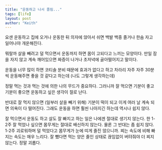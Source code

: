 ```yaml
---
title: "운동하고 나서 졸림..."
tags: [life]
layout: post
author: "Keith"
---
```


요샌 운동하고 집에 오거나 운동한 뒤 의자에 앉아서 쉬면 백발 백중 졸거나 한숨 자고 일어나야 개운해진다.

뭐랄까 살을 빼려고 덜 먹으면서 운동까지 하면 몸이 고되다고 느끼는 모양이다. 만일 잠을 자지 않고 계속 깨어있으면 짜증이 나거나 초저녁에 골아떨어지고 말이다.

운동을 너무 많이 하면 코티솔 분비 때문에 효과가 없다고 하고 차라리 자주 자주 30분씩 운동해주면 좋을 것 같다고 하는데 (나도 그렇게 생각하는데)

정말 먹는 것과 먹는 것에 의한 나의 무드가 중요하다. 그러니까 잘 먹으면 기분이 좋고 기분이 좋으면 운동하고 싶은 생각이 절로 난다.

반대로 잘 먹지 않으면 (일부러 살을 빼기 위해) 기분이 떡이 되고 이게 여러 날 계속 되면 의욕이 다 떨어진다. 그래도 운동을 하면 훨씬 나아지긴 하는데 역시나 쉽지 않다.

잘 먹으면서 운동도 하고 살도 잘 빠지고 하는 일은 나에겐 절대로 생기지 않는다. 한 1-2주 잘 먹었나 싶으면 몸무게는 절대로 배신하지 않는다. 물론 그 반대는 좀 쉽지 않다. 1-2주 괴로워하며 덜 먹었다고 몸무게가 눈에 띠게 줄진 않으니까. 찌는 속도에 비해 빠지는 속도는 매우 느리다. 잘 뺐다면 먹는 양은 줄인 상태로 끊임없이 버텨줘야 더 찌지 않는다. 정말 괴롭다.
